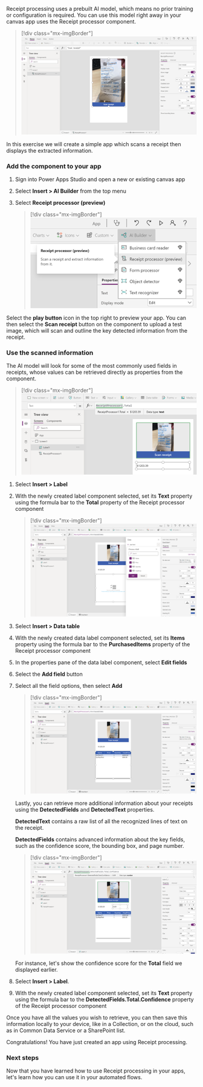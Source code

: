 Receipt processing uses a prebuilt AI model, which means no prior training or configuration is required. You can use this model right away in your canvas app uses the Receipt processor component.

> [!div class="mx-imgBorder"]
> [![Receipt processor](../media/3-1.png)](../media/3-1.png#lightbox)

In this exercise we will create a simple app which scans a receipt then displays the extracted information.

### Add the component to your app

1. Sign into Power Apps Studio and open a new or existing canvas app

2. Select **Insert > AI Builder** from the top menu

3. Select **Receipt processor (preview)**

    > [!div class="mx-imgBorder"]
    > [![AI Builder menu](../media/3-2.png)](../media/3-2.png#lightbox)

Select the **play button** icon in the top right to preview your app. You can then select the **Scan receipt** button on the component to upload a test image, which will scan and outline the key detected information from the receipt.

### Use the scanned information

The AI model will look for some of the most commonly used fields in receipts, whose values can be retrieved directly as properties from the component.

> [!div class="mx-imgBorder"]
> [![ReceiptProcessor1.Total field from scan](../media/3-3.png)](../media/3-3.png#lightbox)

1. Select **Insert > Label**

1. With the newly created label component selected, set its **Text** property using the formula bar to the **Total** property of the Receipt processor component

    > [!div class="mx-imgBorder"]
    > [![The model can also extract the list of purchased items.](../media/3-4.png)](../media/3-4.png#lightbox)

1. Select **Insert > Data table**

1. With the newly created data label component selected, set its **Items** property using the formula bar to the **PurchasedItems** property of the Receipt processor component

1. In the properties pane of the data label component, select **Edit fields**

1. Select the **Add field** button

1. Select all the field options, then select **Add**

    > [!div class="mx-imgBorder"]
    > [![ReceiptProcessor1.PurchasedItems field](../media/3-5.png)](../media/3-5.png#lightbox)

    Lastly, you can retrieve more additional information about your receipts using the **DetectedFields** and **DetectedText** properties.

    **DetectedText** contains a raw list of all the recognized lines of text on the receipt.

    **DetectedFields** contains advanced information about the key fields, such as the confidence score, the bounding box, and page number.

    > [!div class="mx-imgBorder"]
    > [![Detected fields](../media/3-6.png)](../media/3-6.png#lightbox)

    For instance, let's show the confidence score for the **Total** field we displayed earlier.

1. Select **Insert > Label**.

1. With the newly created label component selected, set its **Text** property using the formula bar to the **DetectedFields.Total.Confidence** property of the Receipt processor component

Once you have all the values you wish to retrieve, you can then save this information locally to your device, like in a Collection, or on the cloud, such as in Common Data Service or a SharePoint list.

Congratulations! You have just created an app using Receipt processing.

### Next steps

Now that you have learned how to use Receipt processing in your apps, let's learn how you can use it in your automated flows.
